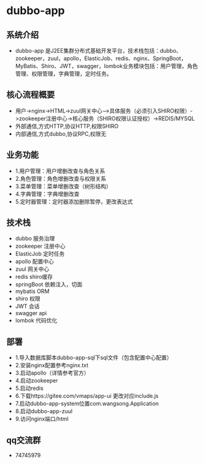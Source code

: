 # dubbo-app

## 系统介绍

- dubbo-app 是J2EE集群分布式基础开发平台，技术栈包括：dubbo、zookeeper，zuul，apollo，ElasticJob、redis、nginx、SpringBoot，MyBatis、Shiro、JWT，swagger，lombok业务模块包括：用户管理，角色管理、权限管理，字典管理，定时任务。

## 核心流程概要

- 用户->nginx->HTML->zuul网关中心-->具体服务（必须引入SHIRO权限）->zookeeper注册中心->核心服务（SHIRO权限认证授权）->REDIS/MYSQL
- 外部通信,方式HTTP,协议HTTP,权限SHIRO
- 内部通信,方式dubbo,协议RPC,权限无

## 业务功能

- 1.用户管理：用户增删改查与角色关系
- 2.角色管理：角色增删改查与权限关系
- 3.菜单管理：菜单增删改查（树形结构）
- 4.字典管理：字典增删改查
- 5.定时器管理：定时器添加删除暂停，更改表达式

## 技术栈

- dubbo 服务治理 
- zookeeper 注册中心 
- ElasticJob 定时任务
- apollo 配置中心
- zuul 网关中心
- redis shiro缓存
- springBoot 依赖注入，切面
- mybatis ORM  
- shiro 权限 
- JWT 会话 
- swagger api
- lombok 代码优化

## 部署

- 1.导入数据库脚本dubbo-app-sql下sql文件（包含配置中心配置）
- 2.安装nginx配置参考nginx.txt
- 3.启动apollo（详情参考官方）
- 4.启动zookeeper
- 5.启动redis
- 6.下载https://gitee.com/vmaps/app-ui 更改对应include.js
- 7.启动dubbo-app-system位置com.wangsong.Application
- 8.启动dubbo-app-zuul
- 9.访问nginx端口/html

## qq交流群

- 74745979